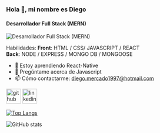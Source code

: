 ### Hola 👋, mi nombre es Diego
#### Desarrollador Full Stack (MERN)
![Desarrollador Full Stack (MERN)](https://camo.githubusercontent.com/2039ae89d64b1942fab3ef2f53f2e90537034b80ff4d0cafd19834d5b671f16d/68747470733a2f2f692e6962622e636f2f5834797039366d2f4d45524e2d537461636b2d446576656c6f706d656e742d616e642d436f6e73756c74696e672d53657276696365732e6a7067)


Habilidades:
**Front**:  HTML / CSS/ JAVASCRIPT / REACT                                                                                                                                
**Back**:   NODE / EXPRESS / MONGO   DB / MONGOOSE

- 🌱 Estoy aprendiendo React-Native 
- 💬 Pregúntame acerca de Javascript 
- 📫 Cómo contactarme: diego.mercado1997@hotmail.com 


[<img src='https://cdn.jsdelivr.net/npm/simple-icons@3.0.1/icons/github.svg' alt='github' height='40'>](https://github.com/Diego2997)  [<img src='https://cdn.jsdelivr.net/npm/simple-icons@3.0.1/icons/linkedin.svg' alt='linkedin' height='40'>](https://www.linkedin.com/in/diego-mercado-pc/)  

[![Top Langs](https://github-readme-stats.vercel.app/api/top-langs/?username=Diego2997)](https://github.com/anuraghazra/github-readme-stats)

![GitHub stats](https://github-readme-stats.vercel.app/api?username=Diego2997&show_icons=true&count_private=true)  

